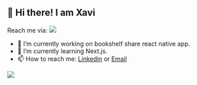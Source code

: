 ## 👋 Hi there! I am Xavi

Reach me via:
<a href="mailto:emersonpess011108@gmail.com?"><img src="https://img.shields.io/badge/gmail-%23DD0031.svg?&style=for-the-badge&logo=gmail&logoColor=white"/></a>

- 🔭 I’m currently working on bookshelf share react native app.
- 🌱 I’m currently learning Next.js.
- 📫 How to reach me: [Linkedin](https://www.linkedin.com/in/xavierlasierra/) or [Email](mailto:xlp1998@gmail.com)




![](https://github-readme-stats.vercel.app/api/top-langs/?username=XavierLasierra&layout=compact)
